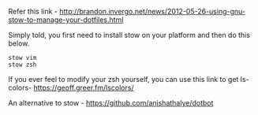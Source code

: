 Refer this link - http://brandon.invergo.net/news/2012-05-26-using-gnu-stow-to-manage-your-dotfiles.html

Simply told, you first need to install stow on your platform and then do this below.

```console
stow vim
stow zsh
```

If you ever feel to modify your zsh yourself, you can use this link to get ls-colors-
https://geoff.greer.fm/lscolors/

An alternative to stow - 
https://github.com/anishathalye/dotbot
